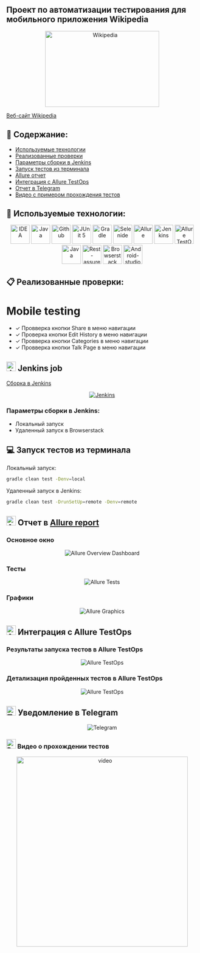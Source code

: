 ## Проект по автоматизации тестирования для мобильного приложения Wikipedia

<a name="Ссылка"></a>
<p align="center">
<img title="Wikipedia" src="Media/wikipedia_pic.png" width="300" height="200">
</p>

<a target="_blank" href="https://www.wikipedia.org/">Веб-сайт Wikipedia</a>

## :scroll: Содержание:

* <a href="#stack">Используемые технологии</a>
* <a href="#verifications">Реализованные проверки</a>
* <a href="#jenkins-build">Параметры сборки в Jenkins</a>
* <a href="#terminal-run">Запуск тестов из терминала</a>
* <a href="#allure-report">Allure отчет</a>
* <a href="#allure-TestOps">Интеграция с Allure TestOps</a>
* <a href="#telegram-notification">Отчет в Telegram</a>
* <a href="#browserstack-video">Видео с примером прохождения тестов</a>

<a id="stack"></a>
## 🔧 Используемые технологии:

<p align="center">
<a href="https://www.jetbrains.com/idea/"><img src="Media/Intelij_IDEA.svg" width="50" height="50"  alt="IDEA"/></a>
<a href="https://www.java.com/"><img src="Media/Java.svg" width="50" height="50"  alt="Java"/></a>
<a href="https://github.com/"><img src="Media/Github.svg" width="50" height="50"  alt="Github"/></a>
<a href="https://junit.org/junit5/"><img src="Media/JUnit5.svg" width="50" height="50"  alt="JUnit 5"/></a>
<a href="https://gradle.org/"><img src="Media/Gradle.svg" width="50" height="50"  alt="Gradle"/></a>
<a href="https://selenide.org/"><img src="Media/Selenide.svg" width="50" height="50"  alt="Selenide"/></a>
<a href="https://github.com/allure-framework/allure2"><img src="Media/Allure_Report.svg" width="50" height="50"  alt="Allure"/></a>
<a href="https://www.jenkins.io/"><img src="Media/Jenkins.svg" width="50" height="50"  alt="Jenkins"/></a>
<a href="https://qameta.io/"><img src="Media/allureTestOps.svg" width="50" height="50"  alt="Allure TestOps"/></a>
<a href="https://www.java.com"><img src="Media/Java.svg" width="50" height="50"  alt="Java"/></a>
<a href="https://rest-assured.io/"><img src="Media/rest-assured-logo.svg" width="50" height="50"  alt="Rest-assured"/></a>
<a href="https://www.browserstack.com/"><img src="Media/browserstack.svg" width="50" height="50"  alt="Browserstack"/></a>
<a href="https://developer.android.com/studio"><img src="Media/androidstudio.svg" width="50" height="50"  alt="Android-studio"/></a>
</p>

<a id="verifications"></a>
## :clipboard: Реализованные проверки:

# Mobile testing
- ✓ Провверка кнопки Share в меню навигации
- ✓ Проверка кнопки Edit History в меню навигации
- ✓ Провверка кнопки Categories в меню навигации
- ✓ Провверка кнопки Talk Page в меню навигации

## <img src="Media/Jenkins.svg" width="25" height="25"  alt="Jenkins"/></a> Jenkins job
<a target="_blank" href="https://jenkins.autotests.cloud/job/C16-Denis_Antonov_0_0-projectWikipediaApp/">Сборка в Jenkins</a>
<p align="center">
<a href="https://jenkins.autotests.cloud/job/C16-Denis_Antonov_0_0-projectWikipediaApp/"><img src="Media/Jenkins_Build.png" alt="Jenkins"/></a>
</p>

<a id="jenkins-build"></a>
### Параметры сборки в Jenkins:

- Локальный запуск
- Удаленный запуск в Browserstack

<a id="terminal-run"></a>
## :computer: Запуск тестов из терминала

Локальный запуск:
```bash
gradle clean test -Denv=local
```

Удаленный запуск в Jenkins:
```bash
gradle clean test -DrunSetUp=remote -Denv=remote
```

<a id="allure-report"></a>
## <img src="Media/Allure_Report.svg" width="25" height="25"  alt="Allure"/></a> Отчет в <a target="_blank" href="https://jenkins.autotests.cloud/job/C16-Denis_Antonov_0_0-projectWikipediaApp/15/allure/">Allure report</a>

### Основное окно

<p align="center">
<img title="Allure Overview Dashboard" src="Media/Allure_Report_Overview.png">
</p>

### Тесты

<p align="center">
<img title="Allure Tests" src="Media/Allure_Report_Tests.png">
</p>

### Графики

<p align="center">
<img title="Allure Graphics" src="Media/Allure_Report_Graphs.png">
</p>


<a id="allure-TestOps"></a>
## <img src="Media/allureTestOps.svg" width="25" height="25"  alt="Allure TestOps"/></a> Интеграция с Allure TestOps

### Результаты запуска тестов в Allure TestOps

<p align="center">
<img title="Allure TestOps" src="Media/Allure_TestOps_Dashboard.png">
</p>

### Детализация пройденных тестов в Allure TestOps

<p align="center">
<img title="Allure TestOps" src="Media/Allure_TestOps_TestCases.png">
</p>


<a id="telegram-notification"></a>
## <img src="Media/Telegram.svg" width="25" height="25"  alt="Telegram"/></a> Уведомление в Telegram

<p align="center">
<img title="Telegram" src="Media/Telegram_notifications.png">
</p>

<a id="browserstack-video"></a>
### <img src="Media/browserstack.svg" width="25" height="25"  alt="Browserstack video"/></a> Видео о прохождении тестов

<p align="center">
<img title="Browserstack Video" src="Media/BrowserstackVideoGif.gif" width="450" height="500"  alt="video"> 
</p>